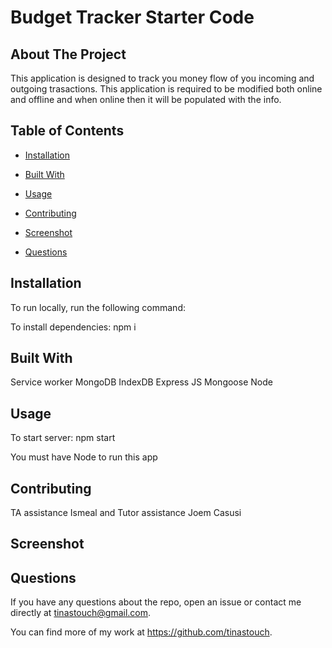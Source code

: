 # Budget Tracker Starter Code

  ## About The Project

  This application is  designed to track you money flow of you incoming and outgoing trasactions.  This application is required to be modified both online and offline and when online then it will be populated with the info.


  ## Table of Contents

  * [Installation](#installation)

  * [Built With](#languages)
  
  * [Usage](#usage)

  * [Contributing](#contributing)

  * [Screenshot](#screenshot)

  * [Questions](#questions)

  ## Installation

  To run locally, run the following command:
  
  To install dependencies: npm i

 

  ## Built With

 Service worker
 MongoDB
 IndexDB
 Express
 JS
 Mongoose
 Node

  ## Usage

   To start server: npm start

   You must have Node to run this app 
  

  ## Contributing

  TA assistance Ismeal and Tutor assistance Joem Casusi

## Screenshot



 

## Questions

If you have any questions about the repo, open an issue or contact me directly at
tinastouch@gmail.com. 

You can find more of my work at https://github.com/tinastouch.